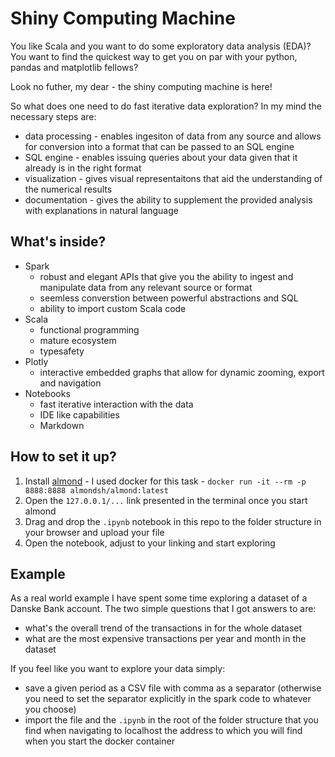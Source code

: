 # Shiny Computing Machine
You like Scala and you want to do some exploratory data analysis (EDA)? 
You want to find the quickest way to get you on par with your python, pandas and matplotlib fellows?

Look no futher, my dear - the shiny computing machine is here!

So what does one need to do fast iterative data exploration?
In my mind the necessary steps are:
- data processing - enables ingesiton of data from any source and allows for conversion into a format that can be passed to an SQL engine
- SQL engine - enables issuing queries about your data given that it already is in the right format
- visualization - gives visual representaitons that aid the understanding of the numerical results
- documentation - gives the ability to supplement the provided analysis with explanations in natural language

## What's inside?
- Spark 
  - robust and elegant APIs that give you the ability to ingest and manipulate data from any relevant source or format
  - seemless converstion between powerful abstractions and SQL
  - ability to import custom Scala code
- Scala
  - functional programming
  - mature ecosystem
  - typesafety
- Plotly
  - interactive embedded graphs that allow for dynamic zooming, export and navigation
- Notebooks
  - fast iterative interaction with the data
  - IDE like capabilities
  - Markdown

## How to set it up?
1. Install [almond](https://almond.sh/) - I used docker for this task - `docker run -it --rm -p 8888:8888 almondsh/almond:latest`
2. Open the `127.0.0.1/...` link presented in the terminal once you start almond
3. Drag and drop the `.ipynb` notebook in this repo to the folder structure in your browser and upload your file
4. Open the notebook, adjust to your linking and start exploring

## Example
As a real world example I have spent some time exploring a dataset of a Danske Bank account. The two simple questions that I got answers to are:
- what's the overall trend of the transactions in for the whole dataset
- what are the most expensive transactions per year and month in the dataset

If you feel like you want to explore your data simply:
- save a given period as a CSV file with comma as a separator (otherwise you need to set the separator explicitly in the spark code to whatever you choose)
- import the file and the `.ipynb` in the root of the folder structure that you find when navigating to localhost the address to which you will find when you start the docker container
 
